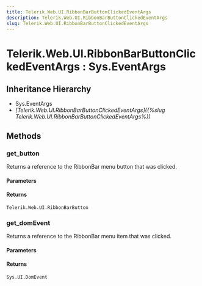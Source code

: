 ```yaml
---
title: Telerik.Web.UI.RibbonBarButtonClickedEventArgs
description: Telerik.Web.UI.RibbonBarButtonClickedEventArgs
slug: Telerik.Web.UI.RibbonBarButtonClickedEventArgs
---
```


# Telerik.Web.UI.RibbonBarButtonClickedEventArgs : Sys.EventArgs

## Inheritance Hierarchy

* Sys.EventArgs
* *[Telerik.Web.UI.RibbonBarButtonClickedEventArgs]({%slug Telerik.Web.UI.RibbonBarButtonClickedEventArgs%})*


## Methods

### get_button

Returns a reference to the RibbonBar menu button that was clicked.

#### Parameters

#### Returns

`Telerik.Web.UI.RibbonBarButton` 

### get_domEvent

Returns a reference to the RibbonBar menu item that was clicked.

#### Parameters

#### Returns

`Sys.UI.DomEvent` 


